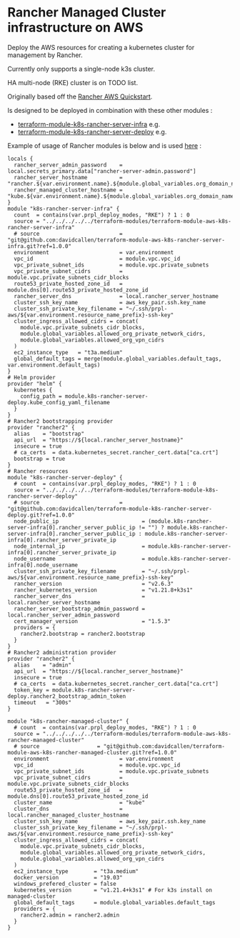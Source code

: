 Rancher Managed Cluster infrastructure on AWS
==============================================
Deploy the AWS resources for creating a kubernetes cluster for management by Rancher.

Currently only supports a single-node k3s cluster.

HA multi-node (RKE) cluster is on TODO list.  

Originally based off the [Rancher AWS Quickstart](https://github.com/rancher/quickstart/tree/master/aws). 

Is designed to be deployed in combination with these other modules :
- [terraform-module-k8s-rancher-server-infra](https://github.com/davidcallen/terraform-module-k8s-rancher-server-infra) e.g.
- [terraform-module-k8s-rancher-server-deploy](https://github.com/davidcallen/terraform-module-k8s-rancher-server-deploy) e.g.

Example of usage of Rancher modules is below and is used [here](https://github.com/davidcallen/parkrunpointsleague/blob/master/deploy/aws/terraform/backbone/k8s-cluster-rancher.tf) :
 
```hcl-terraform
locals {
  rancher_server_admin_password    = local.secrets_primary.data["rancher-server-admin.password"]
  rancher_server_hostname          = "rancher.${var.environment.name}.${module.global_variables.org_domain_name}"
  rancher_managed_cluster_hostname = "kube.${var.environment.name}.${module.global_variables.org_domain_name}"
}
module "k8s-rancher-server-infra" {
  count  = contains(var.prpl_deploy_modes, "RKE") ? 1 : 0
  source = "../../../../../terraform-modules/terraform-module-aws-k8s-rancher-server-infra"
  # source                         = "git@github.com:davidcallen/terraform-module-aws-k8s-rancher-server-infra.git?ref=1.0.0"
  environment                      = var.environment
  vpc_id                           = module.vpc.vpc_id
  vpc_private_subnet_ids           = module.vpc.private_subnets
  vpc_private_subnet_cidrs         = module.vpc.private_subnets_cidr_blocks
  route53_private_hosted_zone_id   = module.dns[0].route53_private_hosted_zone_id
  rancher_server_dns               = local.rancher_server_hostname
  cluster_ssh_key_name             = aws_key_pair.ssh.key_name
  cluster_ssh_private_key_filename = "~/.ssh/prpl-aws/${var.environment.resource_name_prefix}-ssh-key"
  cluster_ingress_allowed_cidrs = concat(
    module.vpc.private_subnets_cidr_blocks,
    module.global_variables.allowed_org_private_network_cidrs,
    module.global_variables.allowed_org_vpn_cidrs
  )
  ec2_instance_type   = "t3a.medium"
  global_default_tags = merge(module.global_variables.default_tags, var.environment.default_tags)
}
# Helm provider
provider "helm" {
  kubernetes {
    config_path = module.k8s-rancher-server-deploy.kube_config_yaml_filename
  }
}
# Rancher2 bootstrapping provider
provider "rancher2" {
  alias    = "bootstrap"
  api_url  = "https://${local.rancher_server_hostname}"
  insecure = true
  # ca_certs  = data.kubernetes_secret.rancher_cert.data["ca.crt"]
  bootstrap = true
}
# Rancher resources
module "k8s-rancher-server-deploy" {
  # count  = contains(var.prpl_deploy_modes, "RKE") ? 1 : 0
  source = "../../../../../terraform-modules/terraform-module-k8s-rancher-server-deploy"
  # source                         = "git@github.com:davidcallen/terraform-module-k8s-rancher-server-deploy.git?ref=1.0.0"
  node_public_ip                          = (module.k8s-rancher-server-infra[0].rancher_server_public_ip != "") ? module.k8s-rancher-server-infra[0].rancher_server_public_ip : module.k8s-rancher-server-infra[0].rancher_server_private_ip
  node_internal_ip                        = module.k8s-rancher-server-infra[0].rancher_server_private_ip
  node_username                           = module.k8s-rancher-server-infra[0].node_username
  cluster_ssh_private_key_filename        = "~/.ssh/prpl-aws/${var.environment.resource_name_prefix}-ssh-key"
  rancher_version                         = "v2.6.3"
  rancher_kubernetes_version              = "v1.21.8+k3s1"
  rancher_server_dns                      = local.rancher_server_hostname
  rancher_server_bootstrap_admin_password = local.rancher_server_admin_password
  cert_manager_version                    = "1.5.3"
  providers = {
    rancher2.bootstrap = rancher2.bootstrap
  }
}
# Rancher2 administration provider
provider "rancher2" {
  alias    = "admin"
  api_url  = "https://${local.rancher_server_hostname}"
  insecure = true
  # ca_certs  = data.kubernetes_secret.rancher_cert.data["ca.crt"]
  token_key = module.k8s-rancher-server-deploy.rancher2_bootstrap_admin_token
  timeout   = "300s"
}

module "k8s-rancher-managed-cluster" {
  # count  = contains(var.prpl_deploy_modes, "RKE") ? 1 : 0
  source = "../../../../../terraform-modules/terraform-module-aws-k8s-rancher-managed-cluster"
  # source                  = "git@github.com:davidcallen/terraform-module-aws-k8s-rancher-managed-cluster.git?ref=1.0.0"
  environment                      = var.environment
  vpc_id                           = module.vpc.vpc_id
  vpc_private_subnet_ids           = module.vpc.private_subnets
  vpc_private_subnet_cidrs         = module.vpc.private_subnets_cidr_blocks
  route53_private_hosted_zone_id   = module.dns[0].route53_private_hosted_zone_id
  cluster_name                     = "kube"
  cluster_dns                      = local.rancher_managed_cluster_hostname
  cluster_ssh_key_name             = aws_key_pair.ssh.key_name
  cluster_ssh_private_key_filename = "~/.ssh/prpl-aws/${var.environment.resource_name_prefix}-ssh-key"
  cluster_ingress_allowed_cidrs = concat(
    module.vpc.private_subnets_cidr_blocks,
    module.global_variables.allowed_org_private_network_cidrs,
    module.global_variables.allowed_org_vpn_cidrs
  )
  ec2_instance_type        = "t3a.medium"
  docker_version           = "19.03"
  windows_prefered_cluster = false
  kubernetes_version       = "v1.21.4+k3s1" # For k3s install on managed-cluster
  global_default_tags      = module.global_variables.default_tags
  providers = {
    rancher2.admin = rancher2.admin
  }
}
```  